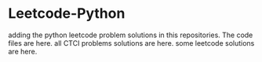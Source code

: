 # Leetcode-Python
adding the python leetcode problem solutions in this repositories. 
The code files are here.
all CTCI problems solutions are here.
some leetcode solutions are here.






















































































































































































































































































































































































































































































































































































































































































































































































































































































